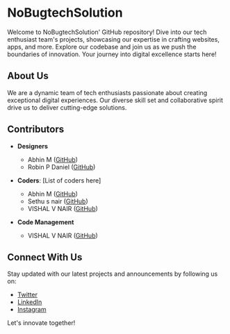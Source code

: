 # NoBugtechSolution

Welcome to NoBugtechSolution' GitHub repository! Dive into our tech enthusiast team's projects, showcasing our expertise in crafting websites, apps, and more. Explore our codebase and join us as we push the boundaries of innovation. Your journey into digital excellence starts here!

## About Us

We are a dynamic team of tech enthusiasts passionate about creating exceptional digital experiences. Our diverse skill set and collaborative spirit drive us to deliver cutting-edge solutions.

## Contributors

- **Designers**
  - Abhin M ([GitHub](https://github.com/mrabhin03))
  - Robin P Daniel ([GitHub](https://github.com/))
  
- **Coders**: [List of coders here]
  - Abhin M ([GitHub](https://github.com/mrabhin03))
  - Sethu s nair ([GitHub](https://github.com/Sethusnair))
  - VISHAL V NAIR ([GitHub](https://github.com/vishalvnair124))
- **Code Management**
  - VISHAL V NAIR ([GitHub](https://github.com/vishalvnair124))





## Connect With Us

Stay updated with our latest projects and announcements by following us on:

- [Twitter](https://twitter.com/)
- [LinkedIn](https://www.linkedin.com/company/)
- [Instagram](https://www.instagram.com/)

Let's innovate together!
